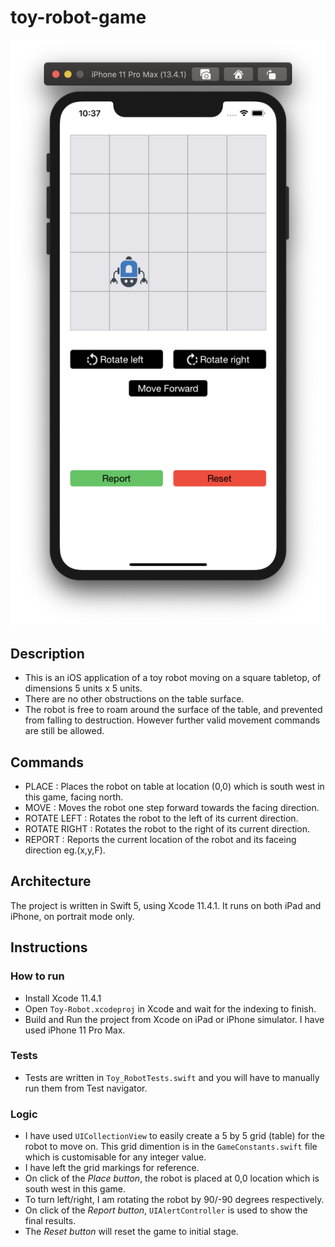 # toy-robot-game

![iPhone screenshot](https://github.com/umailkavita/toy-robot-game/blob/master/git_iphone_screenshot.png?raw=true)

## Description

- This is an iOS application of a toy robot moving on a square tabletop, of dimensions 5 units x 5 units.
- There are no other obstructions on the table surface.
- The robot is free to roam around the surface of the table, and prevented from falling to destruction. However further valid movement commands are still be allowed.

## Commands

- PLACE : Places the robot on table at location (0,0) which is south west in this game, facing north.
- MOVE : Moves the robot one step forward towards the facing direction.
- ROTATE LEFT : Rotates the robot to the left of its current direction.
- ROTATE RIGHT : Rotates the robot to the right of its current direction.
- REPORT : Reports the current location of the robot and its faceing direction eg.(x,y,F).

## Architecture

The project is written in Swift 5, using Xcode 11.4.1. It runs on both iPad and iPhone, on portrait mode only.

## Instructions

### How to run
- Install Xcode 11.4.1
- Open `Toy-Robot.xcodeproj` in Xcode and wait for the indexing to finish.
- Build and Run the project from Xcode on iPad or iPhone simulator. I have used iPhone 11 Pro Max.

### Tests
- Tests are written in `Toy_RobotTests.swift` and you will have to manually run them from Test navigator.

### Logic
- I have used `UICollectionView` to easily create a 5 by 5 grid (table) for the robot to move on. This grid dimention is in the `GameConstants.swift` file which is customisable for any integer value. 
- I have left the grid markings for reference.
- On click of the *Place button*, the robot is placed at 0,0 location which is south west in this game.
- To turn left/right, I am rotating the robot by 90/-90 degrees respectively.
- On click of the *Report button*, `UIAlertController` is used to show the final results.
- The *Reset button* will reset the game to initial stage.
